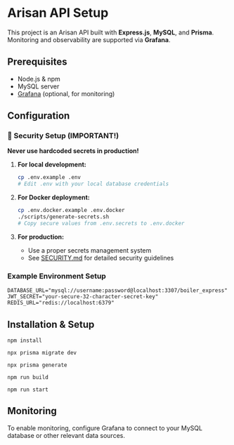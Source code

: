 # Arisan API Setup

This project is an Arisan API built with **Express.js**, **MySQL**, and **Prisma**. Monitoring and observability are supported via **Grafana**.

## Prerequisites

- Node.js & npm
- MySQL server
- [Grafana](https://grafana.com/) (optional, for monitoring)

## Configuration

### 🔐 Security Setup (IMPORTANT!)

**Never use hardcoded secrets in production!**

1. **For local development:**
   ```bash
   cp .env.example .env
   # Edit .env with your local database credentials
   ```

2. **For Docker deployment:**
   ```bash
   cp .env.docker.example .env.docker
   ./scripts/generate-secrets.sh
   # Copy secure values from .env.secrets to .env.docker
   ```

3. **For production:**
   - Use a proper secrets management system
   - See [SECURITY.md](SECURITY.md) for detailed security guidelines

### Example Environment Setup

```env
DATABASE_URL="mysql://username:password@localhost:3307/boiler_express"
JWT_SECRET="your-secure-32-character-secret-key"
REDIS_URL="redis://localhost:6379"
```

## Installation & Setup

```shell
npm install

npx prisma migrate dev

npx prisma generate

npm run build

npm run start
```

## Monitoring

To enable monitoring, configure Grafana to connect to your MySQL database or other relevant data sources.
